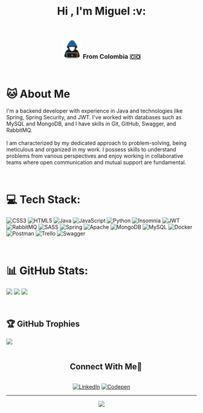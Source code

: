 <h1 align="center"><b> Hi , I'm Miguel </b>  :v:</h1>
<!--  -->
<br>
<h3 align="center"><picture><img src = "https://github.com/0xAbdulKhalid/0xAbdulKhalid/raw/main/assets/mdImages/about_me.gif" width = 50px></picture> From Colombia 🇨🇴</h3>
<br>

# :cat: About Me

I'm a backend developer with experience in Java and technologies like Spring, Spring Security, and JWT. I've worked with databases such as MySQL and MongoDB, and I have skills in Git, GitHub, Swagger, and RabbitMQ.<br><br>I am characterized by my dedicated approach to problem-solving, being meticulous and organized in my work. I possess skills to understand problems from various perspectives and enjoy working in collaborative teams where open communication and mutual support are fundamental.

<br>

# 💻 Tech Stack:
![CSS3](https://img.shields.io/badge/css3-%231572B6.svg?style=for-the-badge&logo=css3&logoColor=white) ![HTML5](https://img.shields.io/badge/html5-%23E34F26.svg?style=for-the-badge&logo=html5&logoColor=white) ![Java](https://img.shields.io/badge/java-%23ED8B00.svg?style=for-the-badge&logo=openjdk&logoColor=white) ![JavaScript](https://img.shields.io/badge/javascript-%23323330.svg?style=for-the-badge&logo=javascript&logoColor=%23F7DF1E) ![Python](https://img.shields.io/badge/python-3670A0?style=for-the-badge&logo=python&logoColor=ffdd54) ![Insomnia](https://img.shields.io/badge/Insomnia-black?style=for-the-badge&logo=insomnia&logoColor=5849BE) ![JWT](https://img.shields.io/badge/JWT-black?style=for-the-badge&logo=JSON%20web%20tokens) ![RabbitMQ](https://img.shields.io/badge/rabbitmq-FF6600?style=for-the-badge&logo=rabbitmq&logoColor=white) ![SASS](https://img.shields.io/badge/SASS-hotpink.svg?style=for-the-badge&logo=SASS&logoColor=white) ![Spring](https://img.shields.io/badge/spring-%236DB33F.svg?style=for-the-badge&logo=spring&logoColor=white) ![Apache](https://img.shields.io/badge/apache-%23D42029.svg?style=for-the-badge&logo=apache&logoColor=white) ![MongoDB](https://img.shields.io/badge/MongoDB-%234ea94b.svg?style=for-the-badge&logo=mongodb&logoColor=white) ![MySQL](https://img.shields.io/badge/mysql-%2300000f.svg?style=for-the-badge&logo=mysql&logoColor=white) ![Docker](https://img.shields.io/badge/docker-%230db7ed.svg?style=for-the-badge&logo=docker&logoColor=white) ![Postman](https://img.shields.io/badge/Postman-FF6C37?style=for-the-badge&logo=postman&logoColor=white) ![Trello](https://img.shields.io/badge/Trello-%23026AA7.svg?style=for-the-badge&logo=Trello&logoColor=white) ![Swagger](https://img.shields.io/badge/-Swagger-%23Clojure?style=for-the-badge&logo=swagger&logoColor=white)

<br>

# 📊 GitHub Stats:
![](https://github-readme-stats.vercel.app/api?username=miguelmartin90&theme=calm&hide_border=false&include_all_commits=false&count_private=false)
![](https://github-readme-streak-stats.herokuapp.com/?user=miguelmartin90&theme=calm&hide_border=false)
![](https://github-readme-stats.vercel.app/api/top-langs/?username=miguelmartin90&theme=calm&hide_border=false&include_all_commits=false&count_private=false&layout=compact)

<br>

## 🏆 GitHub Trophies
![](https://github-profile-trophy.vercel.app/?username=miguelmartin90&theme=monokai&no-frame=false&no-bg=true&margin-w=4)

<!-- Connect with me -->
<!--h2 without bottom border-->
<div align="center" id="user-content-toc">
  <ul align="center">
    <summary ><h2 align="center" style="display: inline-block">Connect With Me🤝</h2></summary>
  </ul>
</div>

<div align="center">
  
[![LinkedIn](https://img.shields.io/badge/LinkedIn-%230077B5.svg?logo=linkedin&logoColor=white)](https://linkedin.com/in/miguel-martinm) [![Codepen](https://img.shields.io/badge/Codepen-000000?style=for-the-badge&logo=codepen&logoColor=white)](https://codepen.io/miguelmartinm) 

<div/>


---
[![](https://visitcount.itsvg.in/api?id=miguelmartin90&icon=5&color=0)](https://visitcount.itsvg.in)

<!-- Proudly created with GPRM ( https://gprm.itsvg.in ) -->

